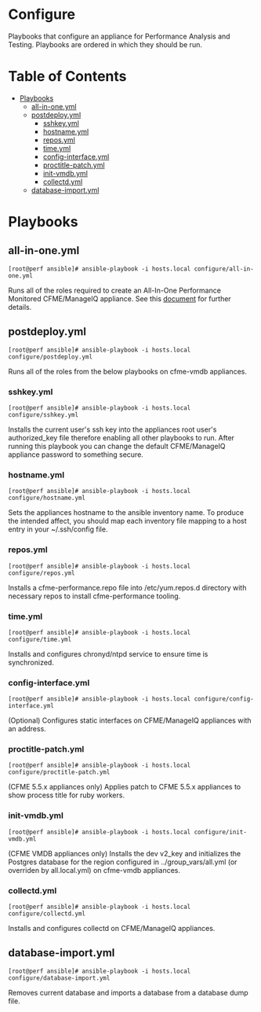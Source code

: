 # Configure

Playbooks that configure an appliance for Performance Analysis and Testing. Playbooks are ordered in which they should be run.

**Table of Contents**
========
- [Playbooks](#playbooks)
  - [all-in-one.yml](#all-in-oneyml)
  - [postdeploy.yml](#postdeployyml)
    - [sshkey.yml](#sshkeyyml)
    - [hostname.yml](#hostnameyml)
    - [repos.yml](#reposyml)
    - [time.yml](#timeyml)
    - [config-interface.yml](#config-interfaceyml)
    - [proctitle-patch.yml](#proctitle-patchyml)
    - [init-vmdb.yml](#init-vmdbyml)
    - [collectd.yml](#collectdyml)
  - [database-import.yml](#database-importyml)

# Playbooks

## all-in-one.yml
```
[root@perf ansible]# ansible-playbook -i hosts.local configure/all-in-one.yml
```
Runs all of the roles required to create an All-In-One Performance Monitored CFME/ManageIQ appliance.  See this [document](README.allinone.md) for further details.

## postdeploy.yml
```
[root@perf ansible]# ansible-playbook -i hosts.local configure/postdeploy.yml
```
Runs all of the roles from the below playbooks on cfme-vmdb appliances.

### sshkey.yml
```
[root@perf ansible]# ansible-playbook -i hosts.local configure/sshkey.yml
```
Installs the current user's ssh key into the appliances root user's authorized_key file therefore enabling all other playbooks to run.  After running this playbook you can change the default CFME/ManageIQ appliance password to something secure.

### hostname.yml
```
[root@perf ansible]# ansible-playbook -i hosts.local configure/hostname.yml
```
Sets the appliances hostname to the ansible inventory name.  To produce the intended affect, you should map each inventory file mapping to a host entry in your ~/.ssh/config file.

### repos.yml
```
[root@perf ansible]# ansible-playbook -i hosts.local configure/repos.yml
```
Installs a cfme-performance.repo file into /etc/yum.repos.d directory with necessary repos to install cfme-performance tooling.

### time.yml
```
[root@perf ansible]# ansible-playbook -i hosts.local configure/time.yml
```
Installs and configures chronyd/ntpd service to ensure time is synchronized.

### config-interface.yml
```
[root@perf ansible]# ansible-playbook -i hosts.local configure/config-interface.yml
```
(Optional) Configures static interfaces on CFME/ManageIQ appliances with an address.

### proctitle-patch.yml
```
[root@perf ansible]# ansible-playbook -i hosts.local configure/proctitle-patch.yml
```
(CFME 5.5.x appliances only) Applies patch to CFME 5.5.x appliances to show process title for ruby workers.

### init-vmdb.yml
```
[root@perf ansible]# ansible-playbook -i hosts.local configure/init-vmdb.yml
```
(CFME VMDB appliances only) Installs the dev v2_key and initializes the Postgres database for the region configured in ../group_vars/all.yml (or overriden by all.local.yml) on cfme-vmdb appliances.

### collectd.yml
```
[root@perf ansible]# ansible-playbook -i hosts.local configure/collectd.yml
```
Installs and configures collectd on CFME/ManageIQ appliances.

## database-import.yml
```
[root@perf ansible]# ansible-playbook -i hosts.local configure/database-import.yml
```
Removes current database and imports a database from a database dump file.
